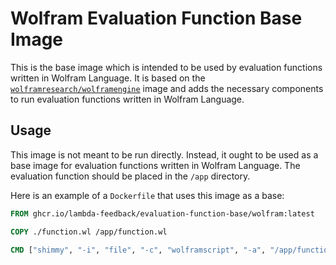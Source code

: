 # Wolfram Evaluation Function Base Image

This is the base image which is intended to be used by evaluation functions written in Wolfram Language. It is based on the [`wolframresearch/wolframengine`](https://hub.docker.com/r/wolframresearch/wolframengine) image and adds the necessary components to run evaluation functions written in Wolfram Language.

## Usage

This image is not meant to be run directly. Instead, it ought to be used as a base image for evaluation functions written in Wolfram Language. The evaluation function should be placed in the `/app` directory.

Here is an example of a `Dockerfile` that uses this image as a base:

```Dockerfile
FROM ghcr.io/lambda-feedback/evaluation-function-base/wolfram:latest

COPY ./function.wl /app/function.wl

CMD ["shimmy", "-i", "file", "-c", "wolframscript", "-a", "/app/function.wl"]
```
